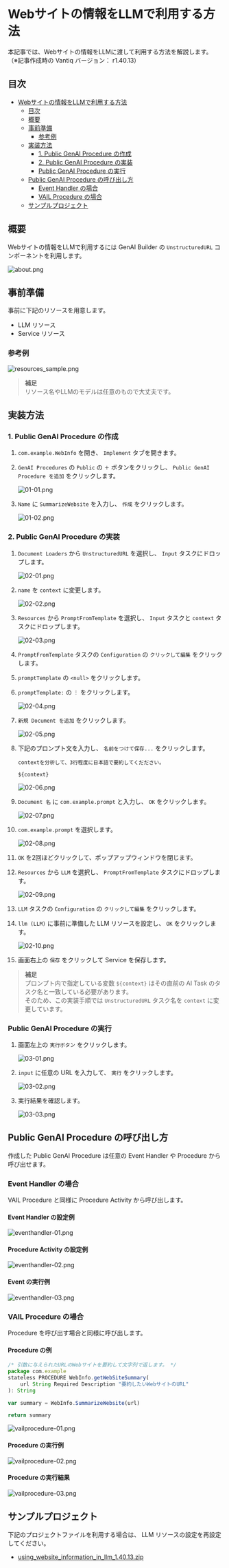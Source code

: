 # Webサイトの情報をLLMで利用する方法

本記事では、Webサイトの情報をLLMに渡して利用する方法を解説します。  
（※記事作成時の Vantiq バージョン： r1.40.13）

## 目次

- [Webサイトの情報をLLMで利用する方法](#webサイトの情報をllmで利用する方法)
  - [目次](#目次)
  - [概要](#概要)
  - [事前準備](#事前準備)
    - [参考例](#参考例)
  - [実装方法](#実装方法)
    - [1. Public GenAI Procedure の作成](#1-public-genai-procedure-の作成)
    - [2. Public GenAI Procedure の実装](#2-public-genai-procedure-の実装)
    - [Public GenAI Procedure の実行](#public-genai-procedure-の実行)
  - [Public GenAI Procedure の呼び出し方](#public-genai-procedure-の呼び出し方)
    - [Event Handler の場合](#event-handler-の場合)
    - [VAIL Procedure の場合](#vail-procedure-の場合)
  - [サンプルプロジェクト](#サンプルプロジェクト)

## 概要

Webサイトの情報をLLMで利用するには GenAI Builder の `UnstructuredURL` コンポーネントを利用します。  

![about.png](./imgs/about.png)

## 事前準備

事前に下記のリソースを用意します。  

- LLM リソース
- Service リソース

### 参考例

![resources_sample.png](./imgs/resources_sample.png)

> **補足**  
> リソース名やLLMのモデルは任意のもので大丈夫です。

## 実装方法

### 1. Public GenAI Procedure の作成

1. `com.example.WebInfo` を開き、 `Implement` タブを開きます。

1. `GenAI Procedures` の `Public` の `＋` ボタンをクリックし、 `Public GenAI Procedure を追加` をクリックします。

   ![01-01.png](./imgs/01-01.png)

1. `Name` に `SummarizeWebsite` を入力し、 `作成` をクリックします。

   ![01-02.png](./imgs/01-02.png)

### 2. Public GenAI Procedure の実装

1. `Document Loaders` から `UnstructuredURL` を選択し、 `Input` タスクにドロップします。

   ![02-01.png](./imgs/02-01.png)

1. `name` を `context` に変更します。

   ![02-02.png](./imgs/02-02.png)

1. `Resources` から `PromptFromTemplate` を選択し、 `Input` タスクと `context` タスクにドロップします。

   ![02-03.png](./imgs/02-03.png)

1. `PromptFromTemplate` タスクの `Configuration` の `クリックして編集` をクリックします。

1. `promptTemplate` の `<null>` をクリックします。

1. `promptTemplate:` の `︙` をクリックします。

   ![02-04.png](./imgs/02-04.png)

1. `新規 Document を追加` をクリックします。

   ![02-05.png](./imgs/02-05.png)

1. 下記のプロンプト文を入力し、 `名前をつけて保存...` をクリックします。

   ```text
   contextを分析して、3行程度に日本語で要約してくだださい。

   ${context}
   ```

   ![02-06.png](./imgs/02-06.png)

1. `Document 名` に `com.example.prompt` と入力し、 `OK` をクリックします。

   ![02-07.png](./imgs/02-07.png)

1. `com.example.prompt` を選択します。

   ![02-08.png](./imgs/02-08.png)

1. `OK` を2回ほどクリックして、ポップアップウィンドウを閉じます。

1. `Resources` から `LLM` を選択し、 `PromptFromTemplate` タスクにドロップします。

   ![02-09.png](./imgs/02-09.png)

1. `LLM` タスクの `Configuration` の `クリックして編集` をクリックします。

1. `llm (LLM)` に事前に準備した LLM リソースを設定し、 `OK` をクリックします。

   ![02-10.png](./imgs/02-10.png)

1. 画面右上の `保存` をクリックして Service を保存します。

> **補足**  
> プロンプト内で指定している変数 `${context}` はその直前の AI Task のタスク名と一致している必要があります。  
> そのため、この実装手順では `UnstructuredURL` タスク名を `context` に変更しています。  

### Public GenAI Procedure の実行

1. 画面左上の `実行ボタン` をクリックします。

   ![03-01.png](./imgs/03-01.png)

1. `input` に任意の URL を入力して、 `実行` をクリックします。

   ![03-02.png](./imgs/03-02.png)

1. 実行結果を確認します。

   ![03-03.png](./imgs/03-03.png)

## Public GenAI Procedure の呼び出し方

作成した Public GenAI Procedure は任意の Event Handler や Procedure から呼び出せます。

### Event Handler の場合

VAIL Procedure と同様に Procedure Activity から呼び出します。

#### Event Handler の設定例

![eventhandler-01.png](./imgs/eventhandler-01.png)

#### Procedure Activity の設定例

![eventhandler-02.png](./imgs/eventhandler-02.png)

#### Event の実行例

![eventhandler-03.png](./imgs/eventhandler-03.png)

### VAIL Procedure の場合

Procedure を呼び出す場合と同様に呼び出します。

#### Procedure の例

```JavaScript
/* 引数に与えられたURLのWebサイトを要約して文字列で返します。 */
package com.example
stateless PROCEDURE WebInfo.getWebSiteSummary(
    url String Required Description "要約したいWebサイトのURL"
): String

var summary = WebInfo.SummarizeWebsite(url)

return summary
```

![vailprocedure-01.png](./imgs/vailprocedure-01.png)

#### Procedure の実行例

![vailprocedure-02.png](./imgs/vailprocedure-02.png)

#### Procedure の実行結果

![vailprocedure-03.png](./imgs/vailprocedure-03.png)

## サンプルプロジェクト

下記のプロジェクトファイルを利用する場合は、 LLM リソースの設定を再設定してください。  

- [using_website_information_in_llm_1.40.13.zip](./data/using_website_information_in_llm_1.40.13.zip)
